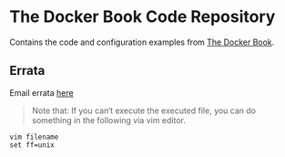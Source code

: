 # The Docker Book Code Repository

Contains the code and configuration examples from [The Docker
Book](http://www.dockerbook.com).

## Errata

Email errata [here](mailto:james+dockererrata@lovedthanlost.net)

> Note that: If you can‘t execute the executed file, you can do something in the following via vim editor.

```
vim filename
set ff=unix
```


